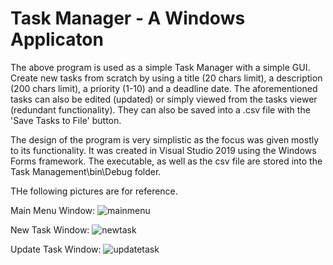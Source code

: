# Task Manager - A Windows Applicaton

The above program is used as a simple Task Manager with a simple GUI.
Create new tasks from scratch by using a title (20 chars limit), a description (200 chars limit), a priority (1-10) and a deadline date.
The aforementioned tasks can also be edited (updated) or simply viewed from the tasks viewer (redundant functionality). They can also be saved into a .csv file with the 'Save Tasks to File' button.

The design of the program is very simplistic as the focus was given mostly to its functionality. It was created in Visual Studio 2019 using the Windows Forms framework.
The executable, as well as the csv file are stored into the Task Management\bin\Debug folder.

THe following pictures are for reference.

Main Menu Window:
![mainmenu](https://github.com/user-attachments/assets/3517aa33-6449-42f3-9236-39ee2d1af7e2)

New Task Window:
![newtask](https://github.com/user-attachments/assets/6208962a-b0f6-41f9-9f4c-6e7b31c758e8)

Update Task Window:
![updatetask](https://github.com/user-attachments/assets/664def73-e434-424f-b16b-01b2ad45d71c)

